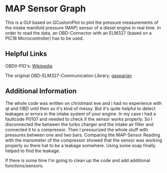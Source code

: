 # MAP Sensor Graph

This is a GUI based on QCustomPlot to plot the pressure measurements of the intake manifold pressure (MAP) sensor of a diesel engine in real time.
In order to read the data, an OBD-Connector with an ELM327 (based on a PIC18 Microcontroller) has to be used.

## Helpful Links 
OBDII-PID's: [Wikipedia](https://en.wikipedia.org/wiki/OBD-II_PIDs#Service_02_-_Show_freeze_frame_data)

The original OBD-ELM327-Communication Library: [gasparian](https://github.com/gasparian/obd_elm327_vehicle_speed)

## Additional Information
The whole code was written on christmast eve and i had no experience with qt and OBD until then so it's kind of messy. But it's quite helpful to detect leakages or errors in the intake system of your engine.
In my case i had a faultcode P0107 and needed to check if the sensor works properly. So I disconnected the between the turbo charger and the intake air filter
and connected it to a compressor. Then I pressurized the whole stuff with pressures between one and two bars. Comparing the MAP-Sensor Reading with the manometer of the compressor
showed that the sensor was working properly so there hat to be a leakage somwhere. Using some soap finally helped to find the leakage.

If there is some time I'm going to clean up the code and add additional functions/sensors.
